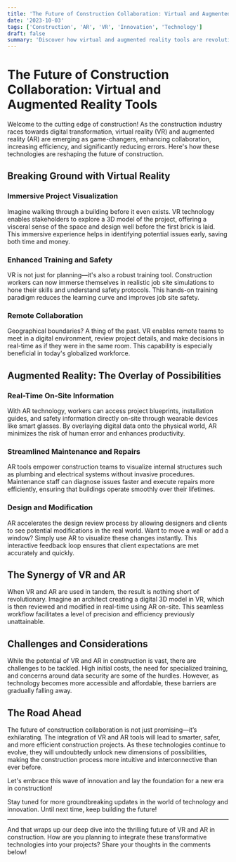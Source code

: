 ```yaml
---
title: 'The Future of Construction Collaboration: Virtual and Augmented Reality Tools'
date: '2023-10-03'
tags: ['Construction', 'AR', 'VR', 'Innovation', 'Technology']
draft: false
summary: 'Discover how virtual and augmented reality tools are revolutionizing the construction industry by enhancing collaboration, increasing efficiency, and reducing errors.'
---
```


# The Future of Construction Collaboration: Virtual and Augmented Reality Tools

Welcome to the cutting edge of construction! As the construction industry races towards digital transformation, virtual reality (VR) and augmented reality (AR) are emerging as game-changers, enhancing collaboration, increasing efficiency, and significantly reducing errors. Here's how these technologies are reshaping the future of construction.

## Breaking Ground with Virtual Reality

### Immersive Project Visualization

Imagine walking through a building before it even exists. VR technology enables stakeholders to explore a 3D model of the project, offering a visceral sense of the space and design well before the first brick is laid. This immersive experience helps in identifying potential issues early, saving both time and money.

### Enhanced Training and Safety

VR is not just for planning—it's also a robust training tool. Construction workers can now immerse themselves in realistic job site simulations to hone their skills and understand safety protocols. This hands-on training paradigm reduces the learning curve and improves job site safety.

### Remote Collaboration

Geographical boundaries? A thing of the past. VR enables remote teams to meet in a digital environment, review project details, and make decisions in real-time as if they were in the same room. This capability is especially beneficial in today's globalized workforce.

## Augmented Reality: The Overlay of Possibilities

### Real-Time On-Site Information

With AR technology, workers can access project blueprints, installation guides, and safety information directly on-site through wearable devices like smart glasses. By overlaying digital data onto the physical world, AR minimizes the risk of human error and enhances productivity.

### Streamlined Maintenance and Repairs

AR tools empower construction teams to visualize internal structures such as plumbing and electrical systems without invasive procedures. Maintenance staff can diagnose issues faster and execute repairs more efficiently, ensuring that buildings operate smoothly over their lifetimes.

### Design and Modification

AR accelerates the design review process by allowing designers and clients to see potential modifications in the real world. Want to move a wall or add a window? Simply use AR to visualize these changes instantly. This interactive feedback loop ensures that client expectations are met accurately and quickly.

## The Synergy of VR and AR

When VR and AR are used in tandem, the result is nothing short of revolutionary. Imagine an architect creating a digital 3D model in VR, which is then reviewed and modified in real-time using AR on-site. This seamless workflow facilitates a level of precision and efficiency previously unattainable.

## Challenges and Considerations

While the potential of VR and AR in construction is vast, there are challenges to be tackled. High initial costs, the need for specialized training, and concerns around data security are some of the hurdles. However, as technology becomes more accessible and affordable, these barriers are gradually falling away.

## The Road Ahead

The future of construction collaboration is not just promising—it’s exhilarating. The integration of VR and AR tools will lead to smarter, safer, and more efficient construction projects. As these technologies continue to evolve, they will undoubtedly unlock new dimensions of possibilities, making the construction process more intuitive and interconnective than ever before.

Let's embrace this wave of innovation and lay the foundation for a new era in construction!

Stay tuned for more groundbreaking updates in the world of technology and innovation. Until next time, keep building the future!

---

And that wraps up our deep dive into the thrilling future of VR and AR in construction. How are you planning to integrate these transformative technologies into your projects? Share your thoughts in the comments below!